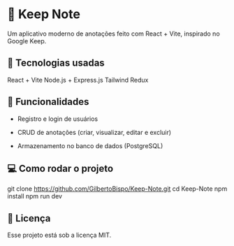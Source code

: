 # 📝 Keep Note
Um aplicativo moderno de anotações feito com React + Vite, inspirado no Google Keep.

## 🚀 Tecnologias usadas
React + Vite
Node.js + Express.js
Tailwind
Redux

## 📌 Funcionalidades
- Registro e login de usuários

- CRUD de anotações (criar, visualizar, editar e excluir)

- Armazenamento no banco de dados (PostgreSQL)

## 💻 Como rodar o projeto
git clone https://github.com/GilbertoBispo/Keep-Note.git
cd Keep-Note
npm install
npm run dev

## 📄 Licença
Esse projeto está sob a licença MIT.